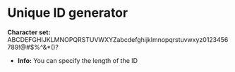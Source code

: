 # Unique ID generator
**Character set:** ABCDEFGHIJKLMNOPQRSTUVWXYZabcdefghijklmnopqrstuvwxyz0123456789!@#$%^&*()?
* **Info:** You can specify the length of the ID